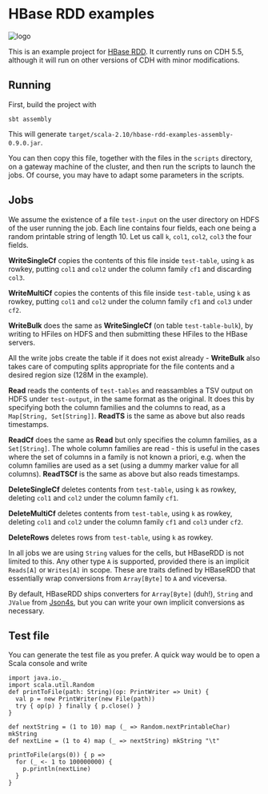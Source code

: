 HBase RDD examples
==================

![logo](https://raw.githubusercontent.com/hbase-rdd/hbase-rdd/master/docs/logo.png)

This is an example project for [HBase RDD](https://github.com/hbase-rdd/hbase-rdd). It currently runs on CDH 5.5, although it will run on other versions of CDH with minor modifications.

Running
-------

First, build the project with

    sbt assembly

This will generate `target/scala-2.10/hbase-rdd-examples-assembly-0.9.0.jar`.

You can then copy this file, together with the files in the `scripts` directory, on a gateway machine of the cluster, and then run the scripts to launch the jobs. Of course, you may have to adapt some parameters in the scripts.

Jobs
----

We assume the existence of a file `test-input` on the user directory on HDFS of the user running the job. Each line contains four fields, each one being a random printable string of length 10. Let us call `k`, `col1`, `col2`, `col3` the four fields.

**WriteSingleCf** copies the contents of this file inside `test-table`, using `k` as rowkey, putting `col1` and `col2` under the column family `cf1` and discarding `col3`.

**WriteMultiCf** copies the contents of this file inside `test-table`, using `k` as rowkey, putting `col1` and `col2` under the column family `cf1` and `col3` under `cf2`.

**WriteBulk** does the same as **WriteSingleCf** (on table `test-table-bulk`), by writing to HFiles on HDFS and then submitting these HFiles to the HBase servers.

All the write jobs create the table if it does not exist already - **WriteBulk** also takes care of computing splits appropriate for the file contents and a desired region size (128M in the example).

**Read** reads the contents of `test-tables` and reassambles a TSV output on HDFS under `test-output`, in the same format as the original. It does this by specifying both the column families and the columns to read, as a `Map[String, Set[String]]`.
**ReadTS** is the same as above but also reads timestamps.

**ReadCf** does the same as **Read** but only specifies the column families, as a `Set[String]`. The whole column families are read - this is useful in the cases where the set of columns in a family is not known a priori, e.g. when the column families are used as a set (using a dummy marker value for all columns).
**ReadTSCf** is the same as above but also reads timestamps.
 
**DeleteSingleCf** deletes contents from `test-table`, using `k` as rowkey, deleting `col1` and `col2` under the column family `cf1`.

**DeleteMultiCf** deletes contents from `test-table`, using `k` as rowkey, deleting `col1` and `col2` under the column family `cf1` and `col3` under `cf2`.

**DeleteRows** deletes rows from `test-table`, using `k` as rowkey.

In all jobs we are using `String` values for the cells, but HBaseRDD is not limited to this. Any other type `A` is supported, provided there is an implicit `Reads[A]` or `Writes[A]` in scope. These are traits defined by HBaseRDD that essentially wrap conversions from `Array[Byte]` to `A` and viceversa.

By default, HBaseRDD ships converters for `Array[Byte]` (duh!), `String` and `JValue` from [Json4s](http://json4s.org/), but you can write your own implicit conversions as necessary.

Test file
---------

You can generate the test file as you prefer. A quick way would be to open a Scala console and write

    import java.io._
    import scala.util.Random
    def printToFile(path: String)(op: PrintWriter => Unit) {
      val p = new PrintWriter(new File(path))
      try { op(p) } finally { p.close() }
    }

    def nextString = (1 to 10) map (_ => Random.nextPrintableChar) mkString
    def nextLine = (1 to 4) map (_ => nextString) mkString "\t"

    printToFile(args(0)) { p =>
      for (_ <- 1 to 100000000) {
        p.println(nextLine)
      }
    }
